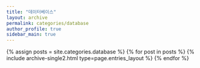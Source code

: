 ```yaml
---
title: "데이터베이스"
layout: archive
permalink: categories/database
author_profile: true
sidebar_main: true
---
```



{% assign posts = site.categories.database %}
{% for post in posts %} {% include archive-single2.html type=page.entries_layout %} {% endfor %}
